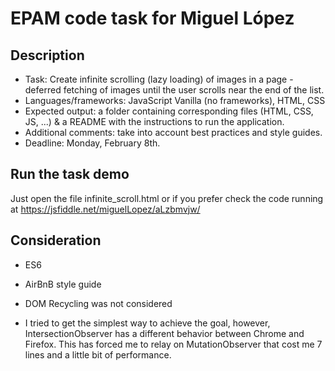 # EPAM code task for Miguel López

## Description

* Task: Create infinite scrolling (lazy loading) of images in a page - deferred fetching of images until the user scrolls near the end of the list.
* Languages/frameworks: JavaScript Vanilla (no frameworks), HTML, CSS
* Expected output: a folder containing corresponding files (HTML, CSS, JS, ...) & a README with the instructions to run the application.
* Additional comments: take into account best practices and style guides.
* Deadline: Monday, February 8th.

## Run the task demo

Just open the file infinite_scroll.html or if you prefer check the code running at https://jsfiddle.net/miguelLopez/aLzbmvjw/

## Consideration

* ES6
* AirBnB style guide
* DOM Recycling was not considered

* I tried to get the simplest way to achieve the goal, however, IntersectionObserver has a different behavior between Chrome and Firefox. This has forced me to relay on MutationObserver that cost me 7 lines and a little bit of performance.
